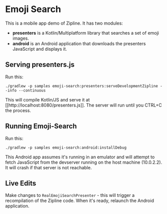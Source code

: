 Emoji Search
============

This is a mobile app demo of Zipline. It has two modules:

 * **presenters** is a Kotlin/Multiplatform library that searches a set of emoji images.
 * **android** is an Android application that downloads the presenters JavaScript and displays
   it.


Serving presenters.js
---------------------

Run this:

```
./gradlew -p samples emoji-search:presenters:serveDevelopmentZipline --info --continuous
```

This will compile Kotlin/JS and serve it at [[http://localhost:8080/presenters.js]]. The server will
run until you CTRL+C the process.


Running Emoji-Search
--------------------

Run this:

```
./gradlew -p samples emoji-search:android:installDebug
```

This Android app assumes it's running in an emulator and will attempt to fetch JavaScript from the
devserver running on the host machine (10.0.2.2). It will crash if that server is not reachable.


Live Edits
----------

Make changes to `RealEmojiSearchPresenter` - this will trigger a recompilation of the Zipline code.
When it's ready, relaunch the Android application.

